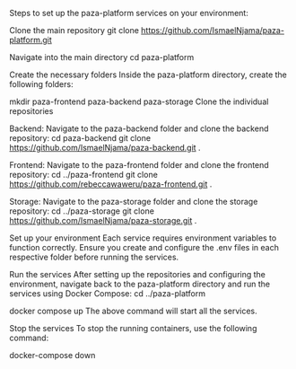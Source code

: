 
Steps to set up the paza-platform services on your environment:

Clone the main repository
git clone https://github.com/IsmaelNjama/paza-platform.git

Navigate into the main directory
cd paza-platform

Create the necessary folders
Inside the paza-platform directory, create the following folders:

mkdir paza-frontend paza-backend paza-storage
Clone the individual repositories

Backend:
Navigate to the paza-backend folder and clone the backend repository:
cd paza-backend
git clone https://github.com/IsmaelNjama/paza-backend.git .

Frontend:
Navigate to the paza-frontend folder and clone the frontend repository:
cd ../paza-frontend
git clone https://github.com/rebeccawaweru/paza-frontend.git .

Storage:
Navigate to the paza-storage folder and clone the storage repository:
cd ../paza-storage
git clone https://github.com/IsmaelNjama/paza-storage.git .

Set up your environment
Each service requires environment variables to function correctly. Ensure you create and configure the .env files in each respective folder before running the services.

Run the services
After setting up the repositories and configuring the environment, navigate back to the paza-platform directory and run the services using Docker Compose:
cd ../paza-platform

docker compose up
The above command will start all the services.

Stop the services
To stop the running containers, use the following command:

docker-compose down


